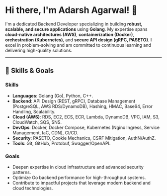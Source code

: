 # Hi there, I'm Adarsh Agarwal! 👋

I'm a dedicated Backend Developer specializing in building **robust, scalable, and secure applications** using **Golang**. My expertise spans **cloud-native architectures (AWS)**, **containerization (Docker)**, **orchestration (Kubernetes)**, and **secure API design (gRPC, PASETO)**. I excel in problem-solving and am committed to continuous learning and delivering high-quality solutions.

---

## 🚀 Skills & Goals

### Skills
* **Languages**: Golang (Go), Python, C++.
* **Backend**: API Design (REST, gRPC), Database Management (PostgreSQL, AWS RDS/DynamoDB), Hashing, HMAC, Base64, Error Handling, Scalability.
* **Cloud (AWS)**: RDS, EC2, ECS, ECR, Lambda, DynamoDB, VPC, IAM, S3, CloudWatch, SQS, SNS.
* **DevOps**: Docker, Docker Compose, Kubernetes (Nginx Ingress, Service Management, IaC, CDN), CI/CD.
* **Security**: PASETO, Cookie Mechanics, CSRF Mitigation, AuthN/AuthZ.
* **Tools**: Git, GitHub, Protobuf, Swagger/OpenAPI.

### Goals
* Deepen expertise in cloud infrastructure and advanced security patterns.
* Optimize Go backend performance for high-throughput systems.
* Contribute to impactful projects that leverage modern backend and cloud technologies.
